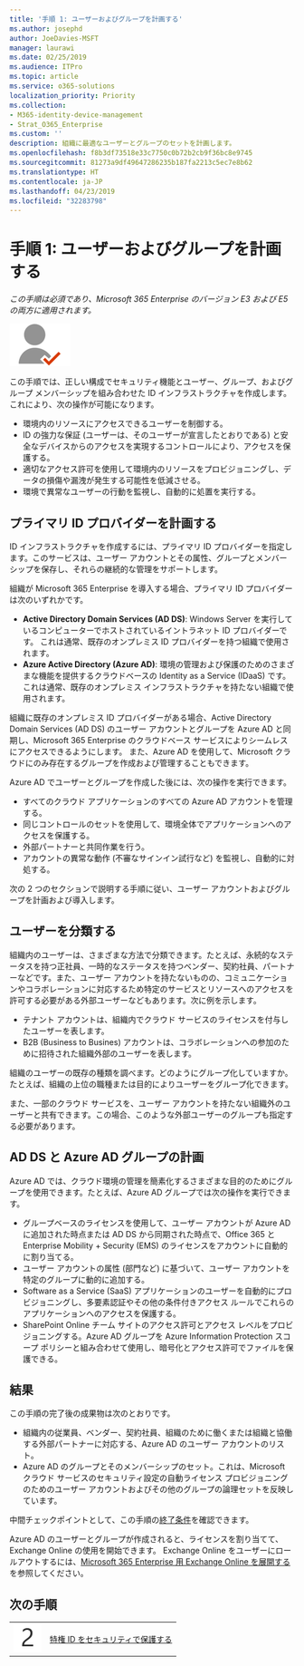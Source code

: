 ```yaml
---
title: '手順 1: ユーザーおよびグループを計画する'
ms.author: josephd
author: JoeDavies-MSFT
manager: laurawi
ms.date: 02/25/2019
ms.audience: ITPro
ms.topic: article
ms.service: o365-solutions
localization_priority: Priority
ms.collection:
- M365-identity-device-management
- Strat_O365_Enterprise
ms.custom: ''
description: 組織に最適なユーザーとグループのセットを計画します。
ms.openlocfilehash: f8b3df73518e33c7750c0b72b2cb9f36bc8e9745
ms.sourcegitcommit: 81273a9df49647286235b187fa2213c5ec7e8b62
ms.translationtype: HT
ms.contentlocale: ja-JP
ms.lasthandoff: 04/23/2019
ms.locfileid: "32283798"
---
```

# <a name="step-1-plan-for-users-and-groups"></a>手順 1: ユーザーおよびグループを計画する

*この手順は必須であり、Microsoft 365 Enterprise のバージョン E3 および E5 の両方に適用されます。*

![](./media/deploy-foundation-infrastructure/identity_icon-small.png)

この手順では、正しい構成でセキュリティ機能とユーザー、グループ、およびグループ メンバーシップを組み合わせた ID インフラストラクチャを作成します。これにより、次の操作が可能になります。

- 環境内のリソースにアクセスできるユーザーを制御する。
- ID の強力な保証 (ユーザーは、そのユーザーが宣言したとおりである) と安全なデバイスからのアクセスを実現するコントロールにより、アクセスを保護する。
- 適切なアクセス許可を使用して環境内のリソースをプロビジョニングし、データの損傷や漏洩が発生する可能性を低減させる。 
- 環境で異常なユーザーの行動を監視し、自動的に処置を実行する。

## <a name="plan-your-primary-identity-provider"></a>プライマリ ID プロバイダーを計画する

ID インフラストラクチャを作成するには、プライマリ ID プロバイダーを指定します。このサービスは、ユーザー アカウントとその属性、グループとメンバーシップを保存し、それらの継続的な管理をサポートします。

組織が Microsoft 365 Enterprise を導入する場合、プライマリ ID プロバイダーは次のいずれかです。

- **Active Directory Domain Services (AD DS)**: Windows Server を実行しているコンピューターでホストされているイントラネット ID プロバイダーです。 これは通常、既存のオンプレミス ID プロバイダーを持つ組織で使用されます。
- **Azure Active Directory (Azure AD)**: 環境の管理および保護のためのさまざまな機能を提供するクラウドベースの Identity as a Service (IDaaS) です。 これは通常、既存のオンプレミス インフラストラクチャを持たない組織で使用されます。

組織に既存のオンプレミス ID プロバイダーがある場合、Active Directory Domain Services (AD DS) のユーザー アカウントとグループを Azure AD と同期し、Microsoft 365 Enterprise のクラウドベース サービスによりシームレスにアクセスできるようにします。 また、Azure AD を使用して、Microsoft クラウドにのみ存在するグループを作成および管理することもできます。

Azure AD でユーザーとグループを作成した後には、次の操作を実行できます。

- すべてのクラウド アプリケーションのすべての Azure AD アカウントを管理する。 
- 同じコントロールのセットを使用して、環境全体でアプリケーションへのアクセスを保護する。
- 外部パートナーと共同作業を行う。
- アカウントの異常な動作 (不審なサインイン試行など) を監視し、自動的に対処する。

次の 2 つのセクションで説明する手順に従い、ユーザー アカウントおよびグループを計画および導入します。

## <a name="categorize-your-users"></a>ユーザーを分類する
組織内のユーザーは、さまざまな方法で分類できます。たとえば、永続的なステータスを持つ正社員、一時的なステータスを持つベンダー、契約社員、パートナーなどです。また、ユーザー アカウントを持たないものの、コミュニケーションやコラボレーションに対応するため特定のサービスとリソースへのアクセスを許可する必要がある外部ユーザーなどもあります。次に例を示します。

- テナント アカウントは、組織内でクラウド サービスのライセンスを付与したユーザーを表します。
- B2B (Business to Busines) アカウントは、コラボレーションへの参加のために招待された組織外部のユーザーを表します。

組織のユーザーの既存の種類を調べます。どのようにグループ化していますか。たとえば、組織の上位の職種または目的によりユーザーをグループ化できます。

また、一部のクラウド サービスを、ユーザー アカウントを持たない組織外のユーザーと共有できます。この場合、このような外部ユーザーのグループも指定する必要があります。

## <a name="plan-for-ad-ds-and-azure-ad-groups"></a>AD DS と Azure AD グループの計画

Azure AD では、クラウド環境の管理を簡素化するさまざまな目的のためにグループを使用できます。たとえば、Azure AD グループでは次の操作を実行できます。

- グループベースのライセンスを使用して、ユーザー アカウントが Azure AD に追加された時点または AD DS から同期された時点で、Office 365 と Enterprise Mobility + Security (EMS) のライセンスをアカウントに自動的に割り当てる。 
- ユーザー アカウントの属性 (部門など) に基づいて、ユーザー アカウントを特定のグループに動的に追加する。  
- Software as a Service (SaaS) アプリケーションのユーザーを自動的にプロビジョニングし、多要素認証やその他の条件付きアクセス ルールでこれらのアプリケーションへのアクセスを保護する。
- SharePoint Online チーム サイトのアクセス許可とアクセス レベルをプロビジョニングする。Azure AD グループを Azure Information Protection スコープ ポリシーと組み合わせて使用し、暗号化とアクセス許可でファイルを保護できる。 

## <a name="results"></a>結果

この手順の完了後の成果物は次のとおりです。

- 組織内の従業員、ベンダー、契約社員、組織のために働くまたは組織と協働する外部パートナーに対応する、Azure AD のユーザー アカウントのリスト。
- Azure AD のグループとそのメンバーシップのセット。これは、Microsoft クラウド サービスのセキュリティ設定の自動ライセンス プロビジョニングのためのユーザー アカウントおよびその他のグループの論理セットを反映しています。

中間チェックポイントとして、この手順の[終了条件](identity-exit-criteria.md#crit-identity-user-groups)を確認できます。

Azure AD のユーザーとグループが作成されると、ライセンスを割り当てて、Exchange Online の使用を開始できます。 Exchange Online をユーザーにロールアウトするには、[Microsoft 365 Enterprise 用 Exchange Online を展開する](exchangeonline-workload.md)を参照してください。

## <a name="next-step"></a>次の手順

|||
|:-------|:-----|
|![](./media/stepnumbers/Step2.png)| [特権 ID をセキュリティで保護する](identity-designate-protect-admin-accounts.md) |

